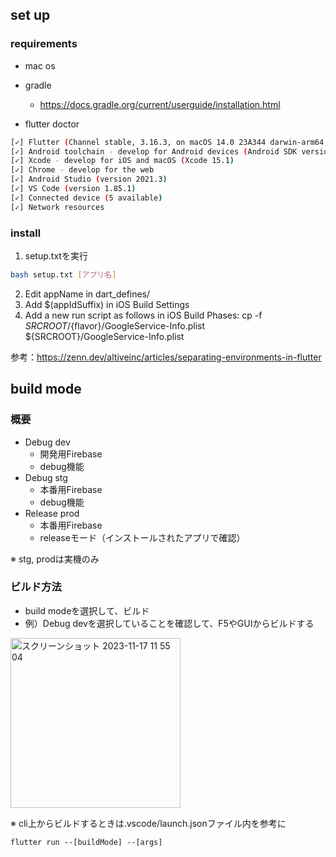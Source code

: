 ## set up
### requirements
- mac os
- gradle
  - https://docs.gradle.org/current/userguide/installation.html

- flutter doctor
``` bash
[✓] Flutter (Channel stable, 3.16.3, on macOS 14.0 23A344 darwin-arm64, locale ja-JP)
[✓] Android toolchain - develop for Android devices (Android SDK version 32.1.0-rc1)
[✓] Xcode - develop for iOS and macOS (Xcode 15.1)
[✓] Chrome - develop for the web
[✓] Android Studio (version 2021.3)
[✓] VS Code (version 1.85.1)
[✓] Connected device (5 available)
[✓] Network resources
```

### install
1. setup.txtを実行
``` bash
bash setup.txt [アプリ名]
```

2. Edit appName in dart_defines/
3. Add \$(appIdSuffix) in iOS Build Settings
4. Add a new run script as follows in iOS Build Phases:
    cp -f ${SRCROOT}/${flavor}/GoogleService-Info.plist ${SRCROOT}/GoogleService-Info.plist

参考：https://zenn.dev/altiveinc/articles/separating-environments-in-flutter

## build mode
### 概要
- Debug dev
  - 開発用Firebase
  - debug機能
- Debug stg
  - 本番用Firebase
  - debug機能
- Release prod
  - 本番用Firebase
  - releaseモード（インストールされたアプリで確認）

※ stg, prodは実機のみ

### ビルド方法
- build modeを選択して、ビルド
- 例）Debug devを選択していることを確認して、F5やGUIからビルドする
<img width="272" alt="スクリーンショット 2023-11-17 11 55 04" src="https://github.com/junki-pw/ale_mobile_app/assets/82300323/ded7ae81-e538-498c-ba25-6aba9d592b76">

※ cli上からビルドするときは.vscode/launch.jsonファイル内を参考に
```
flutter run --[buildMode] --[args]
```
